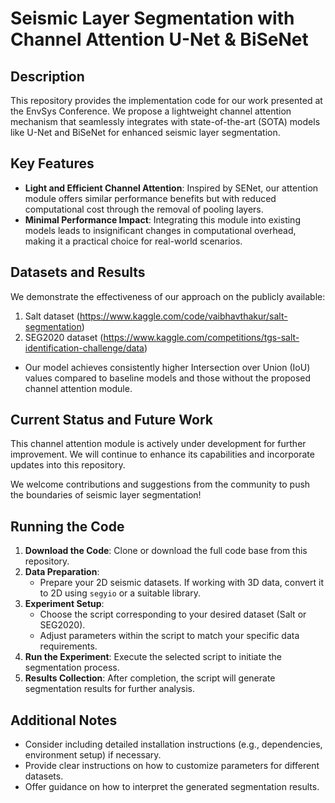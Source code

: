 # Seismic Layer Segmentation with Channel Attention U-Net & BiSeNet

## Description

This repository provides the implementation code for our work presented at the EnvSys Conference. We propose a lightweight channel attention mechanism that seamlessly integrates with state-of-the-art (SOTA) models like U-Net and BiSeNet for enhanced seismic layer segmentation.

## Key Features

- **Light and Efficient Channel Attention**: Inspired by SENet, our attention module offers similar performance benefits but with reduced computational cost through the removal of pooling layers.
- **Minimal Performance Impact**: Integrating this module into existing models leads to insignificant changes in computational overhead, making it a practical choice for real-world scenarios.

## Datasets and Results

We demonstrate the effectiveness of our approach on the publicly available:
1. Salt dataset (https://www.kaggle.com/code/vaibhavthakur/salt-segmentation)
2. SEG2020 dataset (https://www.kaggle.com/competitions/tgs-salt-identification-challenge/data)

- Our model achieves consistently higher Intersection over Union (IoU) values compared to baseline models and those without the proposed channel attention module.

## Current Status and Future Work

This channel attention module is actively under development for further improvement. We will continue to enhance its capabilities and incorporate updates into this repository.

We welcome contributions and suggestions from the community to push the boundaries of seismic layer segmentation!

## Running the Code

1. **Download the Code**: Clone or download the full code base from this repository.
2. **Data Preparation**:
   - Prepare your 2D seismic datasets. If working with 3D data, convert it to 2D using `segyio` or a suitable library.
3. **Experiment Setup**:
   - Choose the script corresponding to your desired dataset (Salt or SEG2020).
   - Adjust parameters within the script to match your specific data requirements.
4. **Run the Experiment**: Execute the selected script to initiate the segmentation process.
5. **Results Collection**: After completion, the script will generate segmentation results for further analysis.

## Additional Notes

- Consider including detailed installation instructions (e.g., dependencies, environment setup) if necessary.
- Provide clear instructions on how to customize parameters for different datasets.
- Offer guidance on how to interpret the generated segmentation results.

